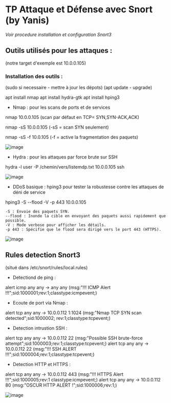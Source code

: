 # TP Attaque et Défense avec Snort (by Yanis)
*Voir procedure installation et configuration Snort3*

## Outils utilisés pour les attaques :
(notre target d'exemple est 10.0.0.105)

### Installation des outils :
(sudo si necessaire - mettre à jour les dépots)
(apt update - upgrade)

apt install nmap
apt install hydra-gtk
apt install hping3

- Nmap : pour les scans de ports et de services

nmap 10.0.0.105 (scan par défaut en TCP= SYN,SYN-ACK,ACK)

nmap -sS 10.0.0.105 (-sS = scan SYN seulement)

nmap -sS -f 10.0.105 (-f = active la fragmentation des paquets)

![image](https://github.com/user-attachments/assets/74145394-5684-426f-ad3e-ba64a7b4b002)


- Hydra : pour les attaques par force brute sur SSH

hydra -l user -P /chemin/vers/listemdp.txt 10.0.0.105 ssh

![image](https://github.com/user-attachments/assets/55396e59-8049-456c-997d-1debfbcc5537)


- DDoS basique : hping3 pour tester la robustesse contre les attaques de déni de service

hping3 -S --flood -V -p 443 10.0.0.105

    -S : Envoie des paquets SYN.
    --flood : Inonde la cible en envoyant des paquets aussi rapidement que possible.
    -V : Mode verbose pour afficher les détails.
    -p 443 : Spécifie que le flood sera dirigé vers le port 443 (HTTPS).

![image](https://github.com/user-attachments/assets/5c6567f8-4f38-44e6-9a8a-4848532304b1)



## Rules detection Snort3
(situé dans /etc/snort/rules/local.rules)

- Detectiond de ping : 

alert icmp any any -> any any (msg:"!!! ICMP Alert !!!";sid:1000001;rev:1;classtype:icmpevent;)

- Ecoute de port via Nmap :

alert tcp any any -> 10.0.0.112 1:1024 (msg:"Nmap TCP SYN scan detected";sid:1000002; rev:1;classtype:tcpevent;)

- Detection intrustion SSH :

alert tcp any any -> 10.0.0.112 22 (msg:"Possible SSH brute-force attempt";sid:1000003;rev:1;classtype:tcpevent;)
alert tcp any any -> 10.0.0.112 22 (msg:"!!! SSH ALERT !!!";sid:1000004;rev:1;classtype:tcpevent;)

- Detection HTTP et HTTPS :

alert tcp any any -> 10.0.0.112 443 (msg:"!!! HTTPS Alert !!!";sid:1000005;rev:1 classtype:icmpevent;)
alert tcp any any -> 10.0.0.112 80 (msg:"OSCUR HTTP ALERT !";sid:1000006;rev:1;)

![image](https://github.com/user-attachments/assets/02c0d202-0e35-4b8e-ade0-0a8cec5965de)

